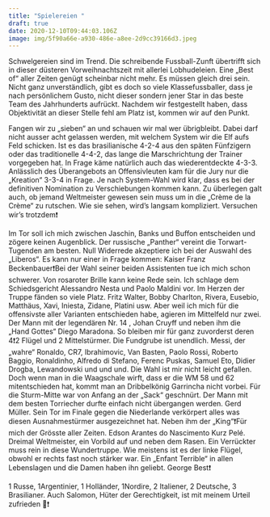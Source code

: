 ```yaml
---
title: "Spielereien "
draft: true
date: 2020-12-10T09:44:03.106Z
image: img/5f90a66e-a930-486e-a8ee-2d9cc39166d3.jpeg
---
```

Schwelgereien sind im Trend. Die schreibende Fussball-Zunft übertrifft sich in dieser düsteren Vorweihnachtszeit mit allerlei Lobhudeleien. Eine „Best of“ aller Zeiten genügt scheinbar nicht mehr. Es müssen gleich drei sein. Nicht ganz unverständlich,  gibt es doch so viele Klassefussballer, dass je nach persönlichem Gusto, nicht dieser sondern jener Star in das beste Team des Jahrhunderts aufrückt. Nachdem wir festgestellt haben, dass Objektivität an dieser Stelle fehl am Platz ist, kommen wir auf den Punkt.

Fangen wir zu „sieben“ an und schauen wir mal wer übrigbleibt. Dabei darf nicht ausser acht gelassen werden, mit welchem System wir die Elf aufs Feld schicken. Ist es das brasilianische 4-2-4 aus den späten Fünfzigern oder das traditionelle 4-4-2, das lange die Marschrichtung der Trainer vorgegeben hat. In Frage käme natürlich auch das wiederentdeckte 4-3-3. Anlässlich des Überangebots an Offensivleuten kam für die Jury nur die „Kreation“ 3-3-4 in Frage. Je nach System-Wahl wird klar, dass es bei der definitiven Nomination zu Verschiebungen kommen kann. Zu überlegen galt auch, ob jemand Weltmeister gewesen sein muss um in die „Crème de la Crème“ zu rutschen. Wie sie sehen, wird’s langsam kompliziert. Versuchen wir’s trotzdem❗️

Im Tor soll ich mich zwischen Jaschin, Banks und Buffon entscheiden und zögere keinen Augenblick. Der russische „Panther“ vereint die Torwart-Tugenden am besten. Null Widerrede akzeptiere ich bei der Auswahl des „Liberos“. Es kann nur einer in Frage kommen: Kaiser Franz Beckenbauer❗️Bei der Wahl seiner beiden Assistenten tue ich mich schon schwerer. Von rosaroter Brille kann keine Rede sein. Ich schlage dem Schiedsgericht Alessandro Nesta und Paolo Maldini vor. Im Herzen der Truppe fänden so viele Platz. Fritz Walter, Bobby Charlton, Rivera, Eusebio, Matthäus, Xavi, Iniesta, Zidane, Platini usw. Aber weil ich mich für die offensivste aller Varianten entschieden habe, agieren im Mittelfeld nur zwei. Der Mann mit der legendären Nr. 14 , Johan Cruyff und neben ihm die „Hand Gottes“ Diego Maradona. So bleiben mir für ganz zuvorderst deren 4❗️2 Flügel und 2 Mittelstürmer. Die Fundgrube ist unendlich. Messi, der „wahre“ Ronaldo, CR7, Ibrahimovic, Van Basten, Paolo Rossi, Roberto Baggio, Ronaldinho, Alfredo di Stefano, Ferenc Puskas, Samuel Eto, Didier Drogba, Lewandowski und und und. Die Wahl ist mir nicht leicht gefallen. Doch wenn man in die Waagschale wirft, dass er die WM 58 und 62 mitentschieden hat, kommt man an Dribbelkönig Garrincha nicht vorbei. Für die Sturm-Mitte war von Anfang an der „Sack“ geschnürt. Der Mann mit dem besten Torriecher durfte einfach nicht übergangen werden. Gerd Müller. Sein Tor im Finale gegen die Niederlande verkörpert alles was diesen Ausnahmestürmer ausgezeichnet hat. Neben ihm der „King“❗️Für mich der Grösste aller Zeiten. Edson Arantes do Nascimento Kurz Pelé. Dreimal Weltmeister, ein Vorbild auf und neben dem Rasen. Ein Verrückter muss rein in diese Wundertruppe. Wie meistens ist es der linke Flügel, obwohl er rechts fast noch stärker war. Ein „Enfant Terrible“ in allen Lebenslagen und die Damen haben ihn geliebt. George Best❗️

1 Russe, 1Argentinier, 1 Holländer, 1Nordire, 2 Italiener, 2 Deutsche, 3 Brasilianer. Auch Salomon, Hüter der Gerechtigkeit, ist mit meinem Urteil zufrieden 🙈❗️